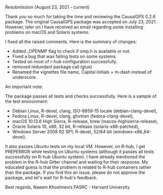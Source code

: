 Resubmission (August 23, 2021 - current)

Thank you so much for taking the time and reviewing the CausalGPS 0.2.6 package.
The original CausalGPS package was accepted on July 23, 2021. However, later on 
I have received an email regarding some installing problems on macOS and Solaris systems.

I fixed all the raised comments. Here is the summary of changes:

* Added _OPENMP flag to check if omp.h is available or not.
* Fixed a bug that was failing tests on some systems. 
* Tested on most of r-hub configuration successfully. 
* removed redundant package call (glue)
* Renamed the vignettes file name, Capital initials + m-dash instead of underscore.

An important note:

The package passes all tests and checks successfully. Here is a sample of the test environment:

* Debian Linux, R-devel, clang, ISO-8859-15 locale (debian-clang-devel),
* Fedora Linux, R-devel, clang, gfortran (fedora-clang-devel),
* macOS 10.13.6 High Sierra, R-release, brew (macos-highsierra-release),
* Oracle Solaris 10, x86, 32 bit, R-release (solaris-x86-patched),
* Windows Server 2008 R2 SP1, R-devel, 32/64 bit (windows-x86_64-devel).

It also passes Ubuntu tests on my local VM. However, on R-hub, I get PREPERROR while testing on Ubuntu systems (although it passes all tests successfully on R-hub Ubuntu system). 
I have already mentioned the problem in the R-hub Gitter channel and waiting for their response.
My educated guess is that the problem is related to R-hub containers rather than the package.
If you find this an issue, please do not approve the package, and let's wait for R-hub's feedback. 

Best regards,
Naeem Khoshnevis
FASRC - Harvard University
